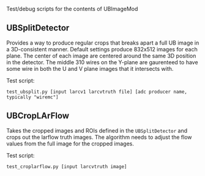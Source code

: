Test/debug scripts for the contents of UBImageMod

## UBSplitDetector

Provides a way to produce regular crops that breaks apart a full UB image in a 3D-consistent manner.
Default settings produce 832x512 images for each plane.
The center of each image are centered around the same 3D position in the detector.
The middle 310 wires on the Y-plane are gaurenteed to have some wire in both the U and V plane images
that it intersects with.

Test script:

    test_ubsplit.py [input larcv1 larcvtruth file] [adc producer name, typically "wiremc"]


## UBCropLArFlow

Takes the cropped images and ROIs defined in the `UBSplitDetector` and crops out the larflow
truth images.
The algorithm needs to adjust the flow values from the full image for the cropped images.

Test script:

    test_croplarflow.py [input larcvtruth image]